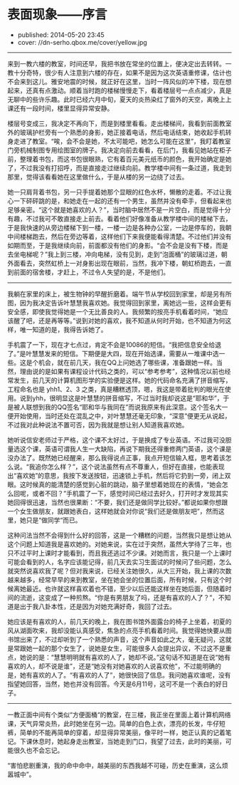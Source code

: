 # 表面现象——序言

- published: 2014-05-20 23:45
- cover: //dn-serho.qbox.me/cover/yellow.jpg

----------------------

来到一教六楼的教室，时间还早，我把书放在常坐的位置上，便决定出去转转。一教十分奇特，很少有人注意到六楼的存在，如果不是因为这次英语重修课，估计也不会来到这儿。雅安地震的时候，就正好在这里，当时一阵风似的冲下楼，现在想起来，还真有点激动。顺着当时跑的楼梯慢慢走下，看着楼层号一点点减少，真是无聊中的些许乐趣。此时已经六月中旬，夏天的炎热染红了窗外的天空，离晚上上课还有一段时间，楼里显得异常安静。

楼层号变成三，我决定不再向下，而是到楼里看看。走出楼梯间，我看到前面教室外的玻璃护栏旁有一个熟悉的身影，她正接着电话，然后电话结束，她收起手机转身走进了教室。“唉，会不会是她，不太可能吧，她怎么可能在这里”，我盯着教室门旁机械制图专用绘图室的牌子。我决定向前去看看，在后门，我看见她站在柜子前，整理着书包，而这书包很眼熟，它有着百元美元纸币的颜色，我开始确定是她了，不过我没有打招呼，而是直接走过继续向前。教学楼中间有一条过道，我走到那里，觉得该看看她在这里做什么，于是从楼的另一边绕了过去。

她一只肩背着书包，另一只手提着她那个显眼的红色水杯，懒散的走着。不过让我心一下砰砰跳的是，和她走在一起的还有一个男生，虽然并没有牵手，但看起来也足够亲密。“这个就是她喜欢的人？”，当时脑中居然不是一片空白，而是觉得十分有趣，不过我可不敢直接走上前去。看着他们好像准备从教学楼中间的楼梯下去，于是我快速的从旁边楼梯下到一楼，一楼一边是各种办公室，一边是停车的，我朝中间楼梯跑去，然后在旁边等着，这样他们下来我便能看得清楚。不过他们并没有如期而至，于是我继续向前，前面都没有他们的身影。“会不会是没有下楼，而是去坐电梯呢？”我上到三楼，冲向电梯，没有见到，走到“泡面桶”的玻璃过道，朝外面看去，突然虹桥上一对身影出现在眼前，当然，我冲下楼，朝虹桥跑去，一直到前面的宿舍楼，才赶上，不过令人失望的是，不是他们。

***

我躺在家里的床上，被生物钟的早醒折磨着。端午节从学校回到家里，却是另有所图，因为我决定告诉叶慧慧我喜欢她。我觉得回到家里，离她远一些，这样会更有安全感，即使我觉得她是一个无比善良的人。我频繁的按亮手机看着时间，“她应该醒了吧，还是再等等。”说到对她的喜欢，我不知道从何时开始，也不知道为何这样，唯一知道的是，我得告诉她了。

手机震了一下，现在才七点过，肯定不会是10086的短信。“我把信息安全给退了。”是叶慧慧发来的短信。下期便是大四，现在开始选课，需要从一堆课中选一些。这是个机会，就在前几天，我在QQ上问她选了哪些课，准备跟她一样。当然，理由说的是如果有课程设计代码之类的，可以“参考参考”，这种情况以前也经常发生，前几天的计算机图形学的实验便是这样。她的代码命名充满了拼音缩写，工程命名也是 yhh1、2、3 之类，真是糟糕透顶，嗯，我这是带着批判的眼光在使用。说到yhh，很明显这是叶慧慧的拼音缩写，不过当时我却说这是“耶和华”，于是被人联想到我的QQ签名“耶和华与我同在”而说我原来有此深意。这个签名大一便开始使用，当时还处在混乱之中，对叶慧慧还毫无印象，“深意”便更无从说起，不过我对此种说法不置可否，因为我就是想让别人知道我喜欢她。

她听说信安老师过于严格，这个课不太好过，于是换成了专业英语。不过我可没胆量选这个课，英语可谓我人生一大缺陷，再说下期我还得重修两门英语，这个课是没办法了。既然她已经醒来，那么我得说点正事，我点开短信输入框，思考着该怎么说。“我追你怎么样？”，这个说法虽然有点不尊重人，但好在直接，也能表现出“喜欢她”的意思，我按下发送按钮，迅速锁上手机，然后将它扔到一旁，闭上双眼。这时候真的能清楚的感觉到心脏的跳动，脑子里想着她现在的表情，“她会怎么回呢，或者不回？”手机震了一下，感觉时间已经过去好久，打开时才发现其实她回得很迅速，当然也很果断：“不要，我们还是做同学比较好。”都说如果你想跟一个女生做朋友，就跟她表白，这样她就会对你说“我们还是做朋友吧”，然而这里，她只是“做同学“而已。

这种问法当然不会得到什么好的回答，这是一个糟糕的问题，当然我只是想让她从这个问题上知道我是喜欢她的。对她来说，实在过于突然，虽然大学待了三年，也只不过平时上课时才能看到，而且我还逃过不少课。对她而言，我只是一个上课时可能会看到的人，名字应该能记得，前几天去实习生面试的时候问了些问题，怎么就突然说喜欢我了呢？但对我来说，已经关注她很久，从大三开始，我上课的次数越来越多，经常早早的来到教室，坐在她会坐的位置后面，所有时候，只有这个时候离她最近。也许就这样喜欢着也不错，至少以后还能这样坐在她后面，但随着时间的流逝，这变成了一种煎熬。“你是有男朋友了吗，还是有喜欢的人了？”，不知道是出于我八卦本性，还是因为对她充满好奇，我回了过去。

她应该是有喜欢的人，前几天的晚上，我在图书馆外面露台的椅子上坐着，初夏的风从湖面吹来，我却没能认真感受，焦急的点亮手机看着时间。我觉得她快要从图书馆出来了，不过却听到了一个熟悉的声音，这个声音如此之大，毫无疑问，这就是常跟她一起的那个女生了，说她是女生，可能很多人会提出异议，不过这不是重点，她说的是：“慧慧明明就有喜欢的人了，她却不说。”这句话不知道是在说“她有喜欢的人，却不说是谁”，还是“她没有对她喜欢的人说喜欢他”，不过能明确的是，她有喜欢的人了。“有喜欢的人了”，她很快回了信息。我问她喜欢谁呢，没有指望她回答，当然，她也并没有回答。今天是6月11号，这可不是一个表白的好日子。

***

一教正面中间有个类似“方便面桶“的教室，在三楼，我正坐在里面上着计算机网络课，天气异常炎热，此时她坐在另一边。简单的白色上衣，漂亮的长发，牛仔短裤，简单的不能再简单的穿着，却显得异常美丽，像平时一样，她正认真的记着笔记。下课休息时，她起身走出教室，当她走到门口，我望了过去，此时的美丽，可能很久也不会忘记。

“害怕悲剧重演，我的命中命中，越美丽的东西我越不可碰，历史在重演，这么烦嚣城中”。

